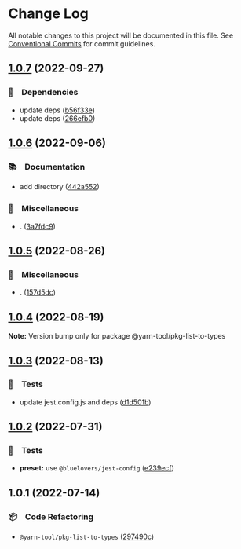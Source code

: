 # Change Log

All notable changes to this project will be documented in this file.
See [Conventional Commits](https://conventionalcommits.org) for commit guidelines.

## [1.0.7](https://github.com/bluelovers/ws-yarn-workspaces/compare/@yarn-tool/pkg-list-to-types@1.0.6...@yarn-tool/pkg-list-to-types@1.0.7) (2022-09-27)



### 📌　Dependencies

* update deps ([b56f33e](https://github.com/bluelovers/ws-yarn-workspaces/commit/b56f33eaffc42cd0fa0b0d5f0641e7dca56857d4))
* update deps ([266efb0](https://github.com/bluelovers/ws-yarn-workspaces/commit/266efb0683a5849490baa5ee93316ef0699e67ca))



## [1.0.6](https://github.com/bluelovers/ws-yarn-workspaces/compare/@yarn-tool/pkg-list-to-types@1.0.5...@yarn-tool/pkg-list-to-types@1.0.6) (2022-09-06)



### 📚　Documentation

* add directory ([442a552](https://github.com/bluelovers/ws-yarn-workspaces/commit/442a55232619f7fe2b9bad6f8eccfffc4f8f47d2))


### 🔖　Miscellaneous

* . ([3a7fdc9](https://github.com/bluelovers/ws-yarn-workspaces/commit/3a7fdc924ada93b1d0ac0160f8d77e46ff060588))



## [1.0.5](https://github.com/bluelovers/ws-yarn-workspaces/compare/@yarn-tool/pkg-list-to-types@1.0.4...@yarn-tool/pkg-list-to-types@1.0.5) (2022-08-26)



### 🔖　Miscellaneous

* . ([157d5dc](https://github.com/bluelovers/ws-yarn-workspaces/commit/157d5dc8959261d9326f6e633987182898ae9670))



## [1.0.4](https://github.com/bluelovers/ws-yarn-workspaces/compare/@yarn-tool/pkg-list-to-types@1.0.3...@yarn-tool/pkg-list-to-types@1.0.4) (2022-08-19)

**Note:** Version bump only for package @yarn-tool/pkg-list-to-types





## [1.0.3](https://github.com/bluelovers/ws-yarn-workspaces/compare/@yarn-tool/pkg-list-to-types@1.0.2...@yarn-tool/pkg-list-to-types@1.0.3) (2022-08-13)


### 🚨　Tests

* update jest.config.js and deps ([d1d501b](https://github.com/bluelovers/ws-yarn-workspaces/commit/d1d501ba059130bd8f90e6eaa266084110698011))





## [1.0.2](https://github.com/bluelovers/ws-yarn-workspaces/compare/@yarn-tool/pkg-list-to-types@1.0.1...@yarn-tool/pkg-list-to-types@1.0.2) (2022-07-31)


### 🚨　Tests

* **preset:** use `@bluelovers/jest-config` ([e239ecf](https://github.com/bluelovers/ws-yarn-workspaces/commit/e239ecf606d82930c6036ec1241bf3b4a1095423))





## 1.0.1 (2022-07-14)


### 📦　Code Refactoring

* `@yarn-tool/pkg-list-to-types` ([297490c](https://github.com/bluelovers/ws-yarn-workspaces/commit/297490c37fa2f2cacee5f15ce2d5805f8bffd3f2))
